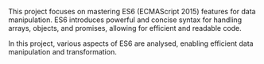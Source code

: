 This project focuses on mastering ES6 (ECMAScript 2015) features for data manipulation. ES6 introduces powerful and concise syntax for handling arrays, objects, and promises, allowing for efficient and readable code.

In this project, various aspects of ES6 are analysed, enabling efficient data manipulation and transformation.
